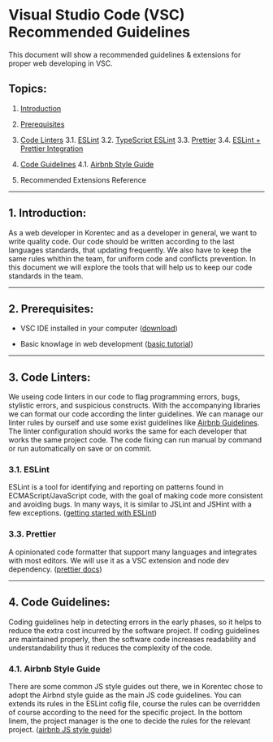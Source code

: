 # Visual Studio Code (VSC) Recommended Guidelines

This document will show a recommended guidelines & extensions for proper web developing in VSC.

##  Topics:

1. [Introduction](#introduction)

2. [Prerequisites](#prerequisites)

3. [Code Linters](#code-linters)
  3.1. [ESLint](#eslint)
  3.2. [TypeScript ESLint](#https://github.com/typescript-eslint/typescript-eslint)
  3.3. [Prettier](#prettier)
  3.4. [ESLint + Prettier Integration](https://dev.to/chgldev/getting-prettier-eslint-and-vscode-to-work-together-3678)

4. [Code Guidelines](#code-guidelines)
  4.1. [Airbnb Style Guide](#airbnb-style-guide)

5. Recommended Extensions Reference

---

## 1. Introduction:

  As a web developer in Korentec and as a developer in general, we want to write quality code.
  Our code should be written according to the last languages ​standards, that updating frequently.
  We also have to keep the same rules whithin the team, for uniform code and conflicts prevention.
  In this document we will explore the tools that will help us to keep our code standards in the team.

---

## 2. Prerequisites:

  * VSC IDE installed in your computer ([download](https://code.visualstudio.com/))

  * Basic knowlage in web development ([basic tutorial](https://developer.mozilla.org/en-US/docs/Learn))

---

## 3. Code Linters:

  We useing code linters in our code to flag programming errors, bugs, stylistic errors, and suspicious constructs.
  With the accompanying libraries we can format our code according the linter guidelines.
  We can manage our linter rules by ourself and use some exist guidelines like [Airbnb Guidelines](#airbnb-guidelines).
  The linter configuration should works the same for each developer that works the same project code.
  The code fixing can run manual by command or run automatically on save or on commit.

### 3.1. ESLint

  ESLint is a tool for identifying and reporting on patterns found in ECMAScript/JavaScript code, with the goal of making code more consistent and avoiding bugs. In many ways, it is similar to JSLint and JSHint with a few exceptions. ([getting started with ESLint](https://eslint.org/docs/user-guide/getting-started))

### 3.3. Prettier

  A opinionated code formatter that support many languages and integrates with most editors.
  We will use it as a VSC extension and node dev dependency. ([prettier docs](https://prettier.io/))

---

## 4. Code Guidelines:

  Coding guidelines help in detecting errors in the early phases, so it helps to reduce the extra cost incurred by the software project. 
  If coding guidelines are maintained properly, then the software code increases readability and understandability thus it reduces the complexity of the code.

### 4.1. Airbnb Style Guide

  There are some common JS style guides out there, we in Korentec chose to adopt the Airbnd style guide as the main JS code guidelines.
  You can extends its rules in the ESLint cofig file, course the rules can be overridden of course according to the need for the specific project.
  In the bottom linem, the project manager is the one to decide the rules for the relevant project. ([airbnb JS style guide](https://airbnb.io/javascript/))